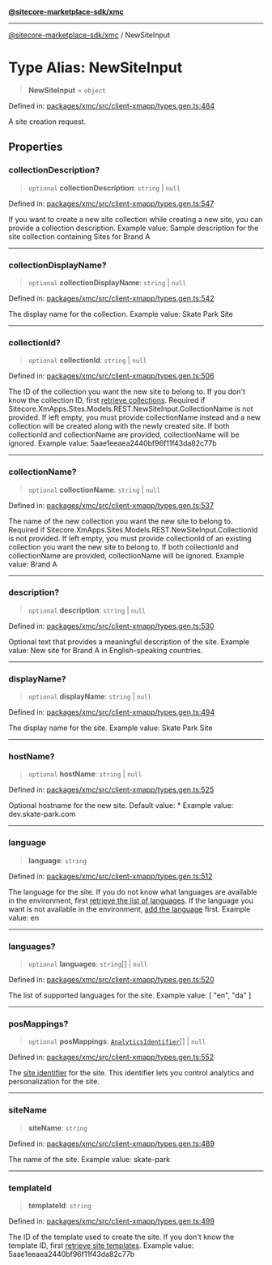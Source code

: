 [**@sitecore-marketplace-sdk/xmc**](../README.md)

***

[@sitecore-marketplace-sdk/xmc](../README.md) / NewSiteInput

# Type Alias: NewSiteInput

> **NewSiteInput** = `object`

Defined in: [packages/xmc/src/client-xmapp/types.gen.ts:484](https://github.com/Sitecore/sitecore-marketplace-sdk/blob/e87783cce9f115393973a45e109d17b99bf1df7e/packages/xmc/src/client-xmapp/types.gen.ts#L484)

A site creation request.

## Properties

### collectionDescription?

> `optional` **collectionDescription**: `string` \| `null`

Defined in: [packages/xmc/src/client-xmapp/types.gen.ts:547](https://github.com/Sitecore/sitecore-marketplace-sdk/blob/e87783cce9f115393973a45e109d17b99bf1df7e/packages/xmc/src/client-xmapp/types.gen.ts#L547)

If you want to create a new site collection while creating a new site, you can provide a collection description.
Example value: Sample description for the site collection containing Sites for Brand A

***

### collectionDisplayName?

> `optional` **collectionDisplayName**: `string` \| `null`

Defined in: [packages/xmc/src/client-xmapp/types.gen.ts:542](https://github.com/Sitecore/sitecore-marketplace-sdk/blob/e87783cce9f115393973a45e109d17b99bf1df7e/packages/xmc/src/client-xmapp/types.gen.ts#L542)

The display name for the collection.
Example value: Skate Park Site

***

### collectionId?

> `optional` **collectionId**: `string` \| `null`

Defined in: [packages/xmc/src/client-xmapp/types.gen.ts:506](https://github.com/Sitecore/sitecore-marketplace-sdk/blob/e87783cce9f115393973a45e109d17b99bf1df7e/packages/xmc/src/client-xmapp/types.gen.ts#L506)

The ID of the collection you want the new site to belong to. If you don't know the collection ID, first [retrieve collections](#tag/Collections/operation/Get).
Required if Sitecore.XmApps.Sites.Models.REST.NewSiteInput.CollectionName is not provided. If left empty, you must provide collectionName instead and a new collection will be created along with the newly created site.
If both collectionId and collectionName are provided, collectionName will be ignored.
Example value: 5aae1eeaea2440bf96f11f43da82c77b

***

### collectionName?

> `optional` **collectionName**: `string` \| `null`

Defined in: [packages/xmc/src/client-xmapp/types.gen.ts:537](https://github.com/Sitecore/sitecore-marketplace-sdk/blob/e87783cce9f115393973a45e109d17b99bf1df7e/packages/xmc/src/client-xmapp/types.gen.ts#L537)

The name of the new collection you want the new site to belong to.
Required if Sitecore.XmApps.Sites.Models.REST.NewSiteInput.CollectionId is not provided. If left empty, you must provide collectionId of an existing collection you want the new site to belong to.
If both collectionId and collectionName are provided, collectionName will be ignored.
Example value: Brand A

***

### description?

> `optional` **description**: `string` \| `null`

Defined in: [packages/xmc/src/client-xmapp/types.gen.ts:530](https://github.com/Sitecore/sitecore-marketplace-sdk/blob/e87783cce9f115393973a45e109d17b99bf1df7e/packages/xmc/src/client-xmapp/types.gen.ts#L530)

Optional text that provides a meaningful description of the site.
Example value: New site for Brand A in English-speaking countries.

***

### displayName?

> `optional` **displayName**: `string` \| `null`

Defined in: [packages/xmc/src/client-xmapp/types.gen.ts:494](https://github.com/Sitecore/sitecore-marketplace-sdk/blob/e87783cce9f115393973a45e109d17b99bf1df7e/packages/xmc/src/client-xmapp/types.gen.ts#L494)

The display name for the site.
Example value: Skate Park Site

***

### hostName?

> `optional` **hostName**: `string` \| `null`

Defined in: [packages/xmc/src/client-xmapp/types.gen.ts:525](https://github.com/Sitecore/sitecore-marketplace-sdk/blob/e87783cce9f115393973a45e109d17b99bf1df7e/packages/xmc/src/client-xmapp/types.gen.ts#L525)

Optional hostname for the new site. Default value: *
Example value: dev.skate-park.com

***

### language

> **language**: `string`

Defined in: [packages/xmc/src/client-xmapp/types.gen.ts:512](https://github.com/Sitecore/sitecore-marketplace-sdk/blob/e87783cce9f115393973a45e109d17b99bf1df7e/packages/xmc/src/client-xmapp/types.gen.ts#L512)

The language for the site. If you do not know what languages are available in the environment, first [retrieve the list of languages](#tag/Languages/operation/Get).
If the language you want is not available in the environment, [add the language](#tag/Languages/operation/Create) first.
Example value: en

***

### languages?

> `optional` **languages**: `string`[] \| `null`

Defined in: [packages/xmc/src/client-xmapp/types.gen.ts:520](https://github.com/Sitecore/sitecore-marketplace-sdk/blob/e87783cce9f115393973a45e109d17b99bf1df7e/packages/xmc/src/client-xmapp/types.gen.ts#L520)

The list of supported languages for the site.
Example value: [
"en",
"da"
]

***

### posMappings?

> `optional` **posMappings**: [`AnalyticsIdentifier`](AnalyticsIdentifier.md)[] \| `null`

Defined in: [packages/xmc/src/client-xmapp/types.gen.ts:552](https://github.com/Sitecore/sitecore-marketplace-sdk/blob/e87783cce9f115393973a45e109d17b99bf1df7e/packages/xmc/src/client-xmapp/types.gen.ts#L552)

The [site identifier](https://doc.sitecore.com/xmc/en/users/xm-cloud/manage-personalization-and-analytics-for-sites.html) for the site.
This identifier lets you control analytics and personalization for the site.

***

### siteName

> **siteName**: `string`

Defined in: [packages/xmc/src/client-xmapp/types.gen.ts:489](https://github.com/Sitecore/sitecore-marketplace-sdk/blob/e87783cce9f115393973a45e109d17b99bf1df7e/packages/xmc/src/client-xmapp/types.gen.ts#L489)

The name of the site.
Example value: skate-park

***

### templateId

> **templateId**: `string`

Defined in: [packages/xmc/src/client-xmapp/types.gen.ts:499](https://github.com/Sitecore/sitecore-marketplace-sdk/blob/e87783cce9f115393973a45e109d17b99bf1df7e/packages/xmc/src/client-xmapp/types.gen.ts#L499)

The ID of the template used to create the site. If you don't know the template ID, first [retrieve site templates](#tag/Sites/operation/GetTemplates).
Example value: 5aae1eeaea2440bf96f11f43da82c77b
